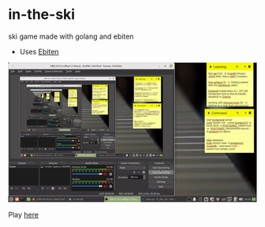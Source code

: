 # in-the-ski
ski game made with golang and ebiten

* Uses [Ebiten](https://ebiten.org/)

<img src="https://github.com/pepega90/in-the-ski/blob/main/preview.gif" />

Play [here](https://iridescent-tarsier-3a4139.netlify.app/)
